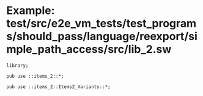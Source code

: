 # Example: test/src/e2e_vm_tests/test_programs/should_pass/language/reexport/simple_path_access/src/lib_2.sw

```sway
library;

pub use ::items_2::*;

pub use ::items_2::Items2_Variants::*;

```
